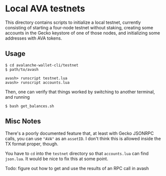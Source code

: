 # Local AVA testnets

This directory contains scripts to initialize a local testnet, currently consisting of starting a four-node testnet without staking, creating some accounts in the Gecko keystore of one of those nodes, and initializing some addresses with AVA tokens.

## Usage

```
$ cd avalanche-wallet-cli/testnet
$ path/to/avash

avash> runscript testnet.lua
avash> runscript accounts.lua
```

Then, one can verify that things worked by switching to another terminal, and running

```
$ bash get_balances.sh
```

## Misc Notes

There's a poorly documented feature that, at least with Gecko JSONRPC calls, you can use `"AVA"` as an `assetID`.  I don't think this is allowed inside the TX format proper, though.

You have to `cd` into the `testnet` directory so that `accounts.lua` can find `json.lua`.  It would be nice to fix this at some point.

Todo: figure out how to get and use the results of an RPC call in avash
